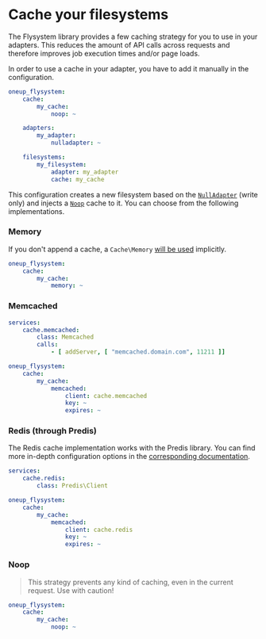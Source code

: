 # Cache your filesystems

The Flysystem library provides a few caching strategy for you to use in your adapters. This reduces the amount of API calls across requests and therefore improves job execution times and/or page loads.

In order to use a cache in your adapter, you have to add it manually in the configuration.

```yml
oneup_flysystem:
    cache:
        my_cache:
            noop: ~

    adapters:
        my_adapter:
            nulladapter: ~

    filesystems:
        my_filesystem:
            adapter: my_adapter
            cache: my_cache
```

This configuration creates a new filesystem based on the [`NullAdapter`](https://github.com/thephpleague/flysystem/blob/master/src/Adapter/NullAdapter.php) (write only) and injects a [`Noop`](https://github.com/thephpleague/flysystem/blob/master/src/Cache/Noop.php) cache to it. You can choose from the following implementations.

### Memory

If you don't append a cache, a `Cache\Memory` [will be used](https://github.com/thephpleague/flysystem/blob/master/src/Filesystem.php#L40) implicitly.

```yml
oneup_flysystem:
    cache:
        my_cache:
            memory: ~
```

### Memcached

```yml
services:
    cache.memcached:
        class: Memcached
        calls:
            - [ addServer, [ "memcached.domain.com", 11211 ]]

oneup_flysystem:
    cache:
        my_cache:
            memcached:
                client: cache.memcached
                key: ~
                expires: ~
```

### Redis (through Predis)

The Redis cache implementation works with the Predis library. You can find more in-depth configuration options in the [corresponding documentation](https://github.com/nrk/predis#client-configuration).

```yml
services:
    cache.redis:
        class: Predis\Client

oneup_flysystem:
    cache:
        my_cache:
            memcached:
                client: cache.redis
                key: ~
                expires: ~
```

### Noop

> This strategy prevents any kind of caching, even in the current request. Use with caution!

```yml
oneup_flysystem:
    cache:
        my_cache:
            noop: ~
```
